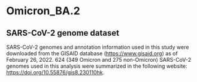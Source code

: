 # Omicron_BA.2

## SARS-CoV-2 genome dataset

SARS-CoV-2 genomes and annotation information used in this study were downloaded from the GISAID database (https://www.gisaid.org) as of February 26, 2022. 
624 (349 Omicron and 275 non-Omicron) SARS-CoV-2 genomes used in this analysis were summarized in the following website: https://doi.org/10.55876/gis8.230110hk. 
